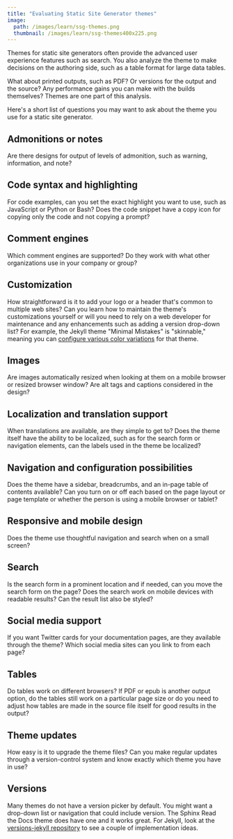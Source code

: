 ```yaml
---
title: "Evaluating Static Site Generator themes"
image:
  path: /images/learn/ssg-themes.png
  thumbnail: /images/learn/ssg-themes400x225.png
---
```


Themes for static site generators often provide the advanced user experience features such as search. You also analyze the theme to make decisions on the authoring side, such as a table format for large data tables.

What about printed outputs, such as PDF? Or versions for the output and the source? Any performance gains you can make with the builds themselves? Themes are one part of this analysis.

Here's a short list of questions you may want to ask about the theme you use for a static site generator.

## Admonitions or notes
Are there designs for output of levels of admonition, such as warning, information, and note?

## Code syntax and highlighting
For code examples, can you set the exact highlight you want to use, such as JavaScript or Python or Bash? Does the code snippet have a copy icon for copying only the code and not copying a prompt?

## Comment engines
Which comment engines are supported? Do they work with what other organizations use in your company or group?

## Customization
How straightforward is it to add your logo or a header that's common to multiple web sites? Can you learn how to maintain the theme's customizations yourself or will you need to rely on a web developer for maintenance and any enhancements such as adding a version drop-down list? For example, the Jekyll theme "Minimal Mistakes" is "skinnable," meaning you can [configure various color variations](https://mmistakes.github.io/minimal-mistakes/docs/configuration/) for that theme.

## Images
Are images automatically resized when looking at them on a mobile browser or resized browser window? Are alt tags and captions considered in the design?

## Localization and translation support
When translations are available, are they simple to get to? Does the theme itself have the ability to be localized, such as for the search form or navigation elements, can the labels used in the theme be localized?

## Navigation and configuration possibilities
Does the theme have a sidebar, breadcrumbs, and an in-page table of contents  available? Can you turn on or off each based on the page layout or page template or whether the person is using a mobile browser or tablet?

## Responsive and mobile design
Does the theme use thoughtful navigation and search when on a small screen?

## Search
Is the search form in a prominent location and if needed, can you move the search form on the page? Does the search work on mobile devices with readable results? Can the result list also be styled?

## Social media support
If you want Twitter cards for your documentation pages, are they available through the theme? Which social media sites can you link to from each page?

## Tables
Do tables work on different browsers? If PDF or epub is another output option, do the tables still work on a particular page size or do you need to adjust how tables are made in the source file itself for good results in the output?

## Theme updates
How easy is it to upgrade the theme files? Can you make regular updates through a version-control system and know exactly which theme you have in use?

## Versions
Many themes do not have a version picker by default. You might want a drop-down list or navigation that could include version. The Sphinx Read the Docs theme does have one and it works great. For Jekyll, look at the [versions-jekyll repository](https://github.com/justwriteclick/versions-jekyll) to see a couple of implementation ideas.
